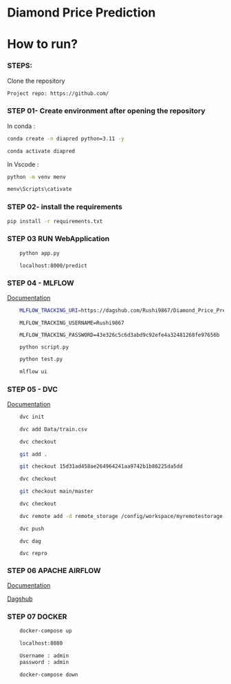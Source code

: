 # Diamond Price Prediction 

# How to run?
### STEPS:

Clone the repository

```bash
Project repo: https://github.com/
```

### STEP 01- Create environment after opening the repository

In conda :

```bash
conda create -n diapred python=3.11 -y
```

```bash
conda activate diapred
```

In Vscode :

```bash
python -m venv menv
```

```bash
menv\Scripts\cativate
```

### STEP 02- install the requirements
```bash
pip install -r requirements.txt
```

### STEP 03 RUN WebApplication

```bash
    python app.py
```

```
    localhost:8000/predict
```
### STEP 04  - MLFLOW

[Documentation](https://mlflow.org/docs/latest/python_api/mlflow.html)

```bash
    MLFLOW_TRACKING_URI=https://dagshub.com/Rushi9867/Diamond_Price_Prediction.mlflow
```
```
    MLFLOW_TRACKING_USERNAME=Rushi9867
```
```
    MLFLOW_TRACKING_PASSWORD=43e326c5c6d3abd9c92efe4a32481268fe97656b
```
```
    python script.py
```

```bash
    python test.py
```

```bash 
    mlflow ui
```

### STEP 05 - DVC

[Documentation](https://dvc.org/doc)

```bash
    dvc init
```

```bash
    dvc add Data/train.csv
```

```bash
    dvc checkout
```

```bash
    git add .
```
```bash
    git checkout 15d31ad458ae264964241aa9742b1b86225da5dd
```

```bash
    dvc checkout
```

```bash 
    git checkout main/master
```

```bash
    dvc checkout
```

```bash 
    dvc remote add -d remote_storage /config/workspace/myremotestorage
```

```bash
    dvc push
```

```
    dvc dag
```

```
    dvc repro
```

### STEP 06 APACHE AIRFLOW


[Documentation](https://airflow.apache.org/docs/)
 

[Dagshub](https://dagshub.com/)

### STEP 07 DOCKER 

```bash
    docker-compose up
```

```bash
    localhost:8080
```

```bash
    Username : admin
    password : admin
```

```
    docker-compose down
```
